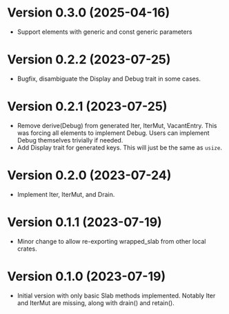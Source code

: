 Version 0.3.0 (2025-04-16)
==========================

- Support elements with generic and const generic parameters

Version 0.2.2 (2023-07-25)
==========================

- Bugfix, disambiguate the Display and Debug trait in some cases.

Version 0.2.1 (2023-07-25)
==========================

- Remove derive(Debug) from generated Iter, IterMut, VacantEntry. This was forcing all elements to implement Debug. Users can implement Debug themselves trivially if needed.
- Add Display trait for generated keys. This will just be the same as `usize`.

Version 0.2.0 (2023-07-24)
==========================

- Implement Iter, IterMut, and Drain.

Version 0.1.1 (2023-07-19)
==========================

- Minor change to allow re-exporting wrapped_slab from other local crates.

Version 0.1.0 (2023-07-19)
==========================

- Initial version with only basic Slab methods implemented. Notably Iter and IterMut are missing, along with drain() and retain().